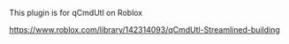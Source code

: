 This plugin is for qCmdUtl on Roblox

https://www.roblox.com/library/142314093/qCmdUtl-Streamlined-building